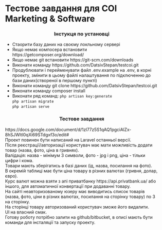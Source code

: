 <h1>Тестове завдання для COI Marketing & Software</h1>

<h3 align="center">Інстукця по установці</h3>
<p>
    <ul>
        <li>Стаорити базу даних на своєму локльному сервері</li>
        <li>Якщо немає компосера встановити https://getcomposer.org/download/</li>
        <li>Якщо немає git встановити https://git-scm.com/downloads</li>
        <li>Виконати команду https://github.com/DatsivStepan/testcoi.git</li>
        <li>Продублювати і перейменувати файл .env.example на .env, в корні проекту, змінити в цьому файлі налаштування по підключенню до бази даних(створеної в першому пункті)</li>
        <li>Виконати команду git clone https://github.com/DatsivStepan/testcoi.git</li>
        <li>Виконати команду composer install</li>
        <li>
            Виконати ряд команд:
            <code>php artisan key:generate</code><br />
            <code>php artisan migrate</code><br />
            <code>php artisan serve</code><br />
        </li>
    </ul>
</p>

<h3 align="center">Тестове завдання</h3>
<p>
    https://docs.google.com/document/d/1zl77z5S1qAQ1pgciAIZx-8hSJWltl0qXi69STdgxf3o/edit#<br />
    Проект повинен бути написаний на Laravel останньої версії.<br />
    Після реєстрації/авторизації користувач має мати можливість додати товар (назва, фото, ціна в гривнях).<br />
    Валідація: назва - мінімум 3 символи, фото - jpg і png, ціна - тільки цифри і кома.<br />
    Товари мають зберігатись в базі даних (ід, назва, посилання на фото).<br />
    В окремій таблиці має бути ціна товару в різних валютах (гривня, долар, євро).<br />
    Курс валют можна взяти з апі приватбанку https://api.privatbank.ua/ або іншого, для автоматичної конвертації при додаванні товару.<br />
    На сайті неавторизованому юзеру має виводитись список товарів (назва, фото, ціни в різних валютах, посилання на сторінку товару) по 3 на сторінку.<br />
    На сторінці товару авторизований користувач зможе його видалити.<br />
    UI на власний смак.<br />
    Готову роботу потрібно залити на github/bitbucket, в описі мають бути команди для інсталяції та запуску проекту.<br />
</p>
